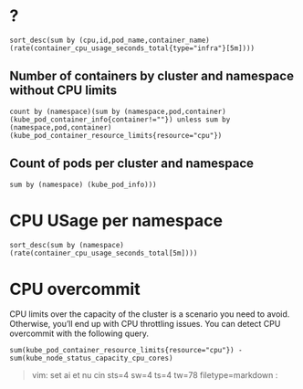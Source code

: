 # ?
```
sort_desc(sum by (cpu,id,pod_name,container_name) (rate(container_cpu_usage_seconds_total{type="infra"}[5m])))
```

## Number of containers by cluster and namespace without CPU limits

```
count by (namespace)(sum by (namespace,pod,container)(kube_pod_container_info{container!=""}) unless sum by (namespace,pod,container)(kube_pod_container_resource_limits{resource="cpu"})
```


## Count of pods per cluster and namespace

```
sum by (namespace) (kube_pod_info)))
```

# CPU USage per namespace

```
sort_desc(sum by (namespace) (rate(container_cpu_usage_seconds_total[5m])))
```

# CPU overcommit

CPU limits over the capacity of the cluster is a scenario you need to avoid. Otherwise, you’ll end up with CPU throttling issues. You can detect CPU overcommit with the following query.

```
sum(kube_pod_container_resource_limits{resource="cpu"}) - sum(kube_node_status_capacity_cpu_cores)
```

>  vim: set ai et nu cin sts=4 sw=4 ts=4 tw=78 filetype=markdown :
